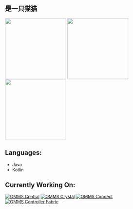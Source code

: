 ## 是一只猫猫

<p>
      <img
        src="https://github-readme-stats.vercel.app/api?username=ZhuRuoLing&show_icons=true&theme=buefy&include_all_commits=true&count_private=true&hide_rank=true"
        style="height: 200px"
        align="center"
      />
      <img
            src = "https://api.githubtrends.io/user/svg/ZhuRuoLing/langs?time_range=one_year&include_private=True&theme=bright_lights"
            height="200"
            align = "center"
            />
      <img
            src = "https://api.githubtrends.io/user/svg/ZhuRuoLing/repos?time_range=one_year&theme=bright_lights"
            height="200"
            align = "center"
            />
    </p>

## Languages:
 - Java
 - Kotlin
## Currently Working On:
[![OMMS Central](https://github-readme-stats.vercel.app/api/pin/?username=OhMyMinecraftServer&repo=omms-central)](https://github.com/OhMyMinecraftServer/omms-central)
[![OMMS Crystal](https://github-readme-stats.vercel.app/api/pin/?username=ZhuRuoLing&repo=omms-crystal)](https://github.com/ZhuRuoLing/omms-crystal)
[![OMMS Connect](https://github-readme-stats.vercel.app/api/pin/?username=ZhuRuoLing&repo=omms-connect)](https://github.com/ZhuRuoLing/omms-crystal)
[![OMMS Controller Fabric](https://github-readme-stats.vercel.app/api/pin/?username=ZhuRuoLing&repo=omms-controller-fabric)](https://github.com/ZhuRuoLing/omms-controller-fabric)
